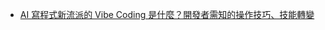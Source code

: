 

* [AI 寫程式新流派的 Vibe Coding 是什麼？開發者需知的操作技巧、技能轉變](https://ikala.ai/zh-tw/blog/ikala-ai-insight/vibe-coding-intro/)

